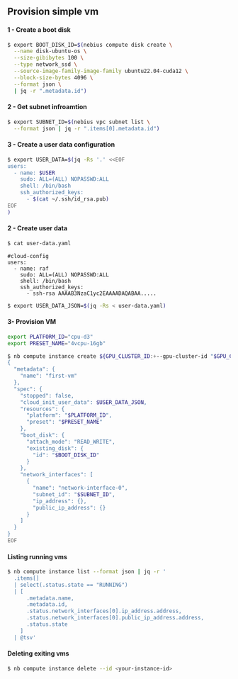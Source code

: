 ## Provision simple vm

#### 1 - Create a boot disk
```bash
$ export BOOT_DISK_ID=$(nebius compute disk create \
  --name disk-ubuntu-os \
  --size-gibibytes 100 \
  --type network_ssd \
  --source-image-family-image-family ubuntu22.04-cuda12 \
  --block-size-bytes 4096 \
  --format json \
  | jq -r ".metadata.id")
```

#### 2 - Get subnet infroamtion
```bash
$ export SUBNET_ID=$(nebius vpc subnet list \
  --format json | jq -r ".items[0].metadata.id")
```

#### 3 - Create a user data configuration
```bash
$ export USER_DATA=$(jq -Rs '.' <<EOF
users:
  - name: $USER
    sudo: ALL=(ALL) NOPASSWD:ALL
    shell: /bin/bash
    ssh_authorized_keys:
      - $(cat ~/.ssh/id_rsa.pub)
EOF
)
```

#### 2 - Create user data
```bash
$ cat user-data.yaml
```

```text
#cloud-config
users:
  - name: raf
    sudo: ALL=(ALL) NOPASSWD:ALL
    shell: /bin/bash
    ssh_authorized_keys:
      - ssh-rsa AAAAB3NzaC1yc2EAAAADAQABAA.....
```

```bash
$ export USER_DATA_JSON=$(jq -Rs < user-data.yaml)
```

#### 3- Provision VM
```bash
export PLATFORM_ID="cpu-d3"
export PRESET_NAME="4vcpu-16gb"
```

```bash
$ nb compute instance create ${GPU_CLUSTER_ID:+--gpu-cluster-id "$GPU_CLUSTER_ID"} - <<EOF
{
  "metadata": {
    "name": "first-vm"
  },
  "spec": {
    "stopped": false,
    "cloud_init_user_data": $USER_DATA_JSON,
    "resources": {
      "platform": "$PLATFORM_ID",
      "preset": "$PRESET_NAME"
    },
    "boot_disk": {
      "attach_mode": "READ_WRITE",
      "existing_disk": {
        "id": "$BOOT_DISK_ID"
      }
    },
    "network_interfaces": [
      {
        "name": "network-interface-0",
        "subnet_id": "$SUBNET_ID",
        "ip_address": {},
        "public_ip_address": {}
      }
    ]
  }
}
EOF
```


#### Listing running vms
```bash
$ nb compute instance list --format json | jq -r '
  .items[] 
  | select(.status.state == "RUNNING") 
  | [
      .metadata.name, 
      .metadata.id,
      .status.network_interfaces[0].ip_address.address, 
      .status.network_interfaces[0].public_ip_address.address, 
      .status.state
    ] 
  | @tsv'
```

#### Deleting exiting vms
```bash
$ nb compute instance delete --id <your-instance-id>
```